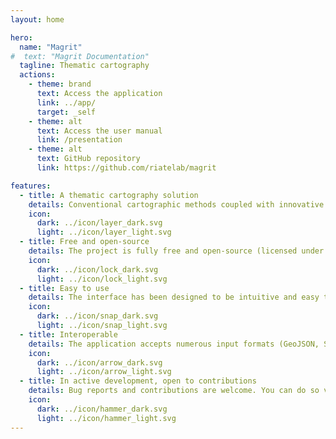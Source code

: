 ```yaml
---
layout: home

hero:
  name: "Magrit"
#  text: "Magrit Documentation"
  tagline: Thematic cartography
  actions:
    - theme: brand
      text: Access the application
      link: ../app/
      target: _self
    - theme: alt
      text: Access the user manual
      link: /presentation
    - theme: alt
      text: GitHub repository
      link: https://github.com/riatelab/magrit

features:
  - title: A thematic cartography solution
    details: Conventional cartographic methods coupled with innovative techniques (proportional symbols, choropleth map, discontinuity map, smoothed map, gridded map, cartogram, etc.).
    icon: 
      dark: ../icon/layer_dark.svg
      light: ../icon/layer_light.svg
  - title: Free and open-source
    details: The project is fully free and open-source (licensed under GNU GPL v3). It's backed against a solid and modern suite of FOSS libraries.
    icon: 
      dark: ../icon/lock_dark.svg
      light: ../icon/lock_light.svg
  - title: Easy to use
    details: The interface has been designed to be intuitive and easy to learn. It allows you to teach and learn thematic cartography.
    icon: 
      dark: ../icon/snap_dark.svg
      light: ../icon/snap_light.svg
  - title: Interoperable
    details: The application accepts numerous input formats (GeoJSON, Shapefile, GeoPackage, CSV, etc.). It can export the resulting map in a number of formats, as well as save a "project file".
    icon: 
      dark: ../icon/arrow_dark.svg
      light: ../icon/arrow_light.svg
  - title: In active development, open to contributions
    details: Bug reports and contributions are welcome. You can do so via the GitHub platform. The application is still under active development, and new features are already planned!
    icon: 
      dark: ../icon/hammer_dark.svg
      light: ../icon/hammer_light.svg
---
```


<style>
@media (min-width: 768px) {
    .item.grid-4 {
      width: calc(100% / 2) !important;
    }
}
.VPFeatures .VPImage {
    border: none !important;
    margin-bottom: 10px !important;
}
</style>
